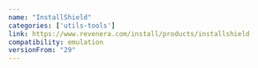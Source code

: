 ```yaml
---
name: "InstallShield"
categories: ['utils-tools']
link: https://www.revenera.com/install/products/installshield
compatibility: emulation
versionFrom: "29"
---
```


